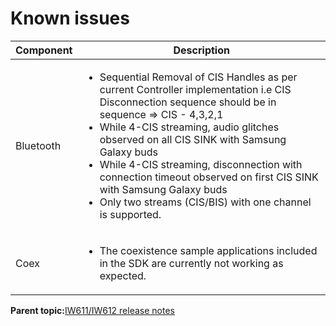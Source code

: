 # Known issues

|Component|Description|
|-----------|-------------|
|Bluetooth|<ul><li>Sequential Removal of CIS Handles as per current Controller implementation i.e CIS Disconnection sequence should be in sequence =\> CIS - 4,3,2,1</li><li>While 4-CIS streaming, audio glitches observed on all CIS SINK with Samsung Galaxy buds</li><li>While 4-CIS streaming, disconnection with connection timeout observed on first CIS SINK with Samsung Galaxy buds</li><li>Only two streams \(CIS/BIS\) with one channel is supported.</li></ul>|
|Coex|<ul><li>The coexistence sample applications included in the SDK are currently not working as expected.</li></ul>|

**Parent topic:**[IW611/IW612 release notes](../topics/iw611-iw612-release-notes.md)

